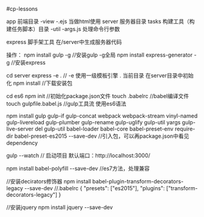 ﻿#cp-lessons
 
 
app     前端目录
    -view
        -.ejs 当做html使用
server  服务器目录
tasks   构建工具（构建任务脚本）目录
    -util
        -args.js   处理命令行参数



express    脚手架工具      在/server中生成服务器代码


操作：
npm install gulp -g     //安装gulp  -g全局
npm install express-generator -g    //安装express

cd server
express -e .       // -e 使用一级模板引擎  . 当前目录      在server目录中初始化
npm install         //下载安装包

cd es6
npm init  //初始化package.json文件
touch .babelrc  //babel编译文件
touch gulpfile.babel.js     //gulp工具流  使用es6语法


npm install gulp gulp-if gulp-concat webpack webpack-stream vinyl-named gulp-livereload gulp-plumber 
gulp-rename  gulp-uglify gulp-util yargs gulp-live-server del gulp-util babel-loader babel-core 
babel-preset-env require-dir babel-preset-es2015 --save-dev
//引入包，可以再package.json中看见dependency

gulp --watch    //  启动项目  默认端口：http://localhost:3000/

npm install babel-polyfill --save-dev   //es7方法，处理兼容


//安装decirators修饰器
npm install babel-plugin-transform-decorators-legacy --save-dev
//.babelrc
{
  "presets": ["es2015"],
  "plugins": ["transform-decorators-legacy"]
}

//安装jquery
npm install jquery --save-dev


